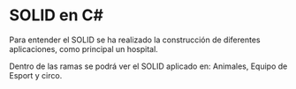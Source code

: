 # SOLID en C#

Para entender el SOLID se ha realizado la construcción de diferentes aplicaciones, como principal un hospital. 

Dentro de las ramas se podrá ver el SOLID aplicado en: Animales, Equipo de Esport y circo.
